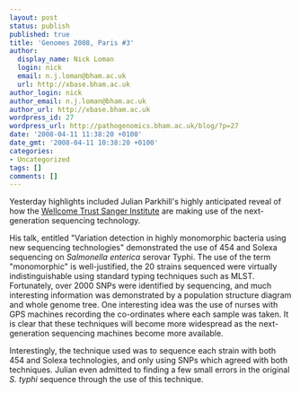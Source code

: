 ```yaml
---
layout: post
status: publish
published: true
title: 'Genomes 2008, Paris #3'
author:
  display_name: Nick Loman
  login: nick
  email: n.j.loman@bham.ac.uk
  url: http://xbase.bham.ac.uk
author_login: nick
author_email: n.j.loman@bham.ac.uk
author_url: http://xbase.bham.ac.uk
wordpress_id: 27
wordpress_url: http://pathogenomics.bham.ac.uk/blog/?p=27
date: '2008-04-11 11:38:20 +0100'
date_gmt: '2008-04-11 10:38:20 +0100'
categories:
- Uncategorized
tags: []
comments: []
---
```

<p>Yesterday highlights included Julian Parkhill's highly anticipated reveal of how the <a href="http://www.sanger.ac.uk">Wellcome Trust Sanger Institute</a> are making use of the next-generation sequencing technology.</p>
<p>His talk, entitled "<span class="texte12"><span class="texte121">Variation detection in highly monomorphic  bacteria using new sequencing technologies" demonstrated the use of 454 and Solexa sequencing on <em>Salmonella enterica </em>serovar Typhi. The use of the term "monomorphic" is well-justified, the 20 strains sequenced were virtually indistinguishable using standard typing techniques such as MLST. Fortunately, over 2000 SNPs were identified by sequencing, and much interesting information was demonstrated by a population structure diagram and whole genome tree. One interesting idea was the use of nurses with GPS machines recording the co-ordinates where each sample was taken. It is clear that these techniques will become more widespread as the next-generation sequencing machines become more available.<br />
</span></span></p>
<p><span class="texte12"><span class="texte121">Interestingly, the technique used was to sequence each strain with both 454 and Solexa technologies, and only using SNPs which agreed with both techniques. </span></span>Julian even admitted to finding a few small errors in the original <em>S. typhi</em> sequence through the use of this technique.</p>
